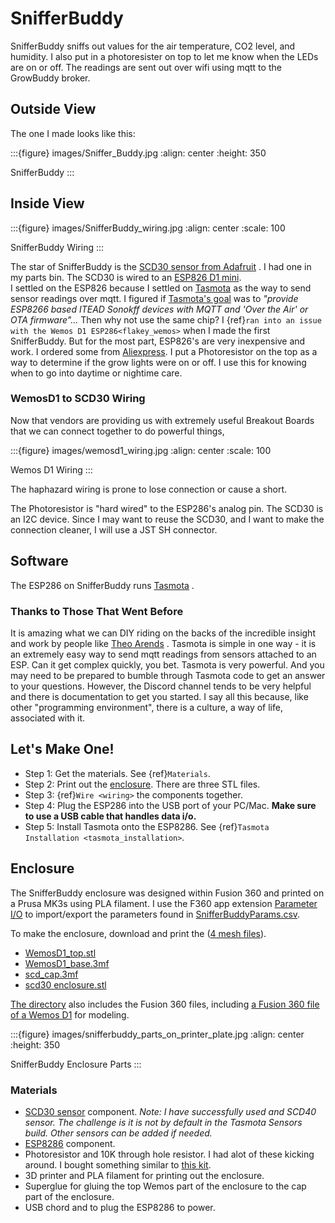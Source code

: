 

# SnifferBuddy

SnifferBuddy sniffs out values for the air temperature, CO2 level, and humidity. I also put in a photoresister on top to let me know when
the LEDs are on or off.  The readings are sent out over wifi using mqtt to the GrowBuddy broker.



## Outside View
The one I made looks like this:

:::{figure} images/Sniffer_Buddy.jpg
:align: center
:height: 350

SnifferBuddy
:::

## Inside View
:::{figure} images/SnifferBuddy_wiring.jpg
:align: center
:scale: 100

SnifferBuddy Wiring
:::

The star of SnifferBuddy is the [SCD30 sensor from Adafruit](https://www.adafruit.com/product/4867) .  I had one in my parts bin.  The SCD30 is wired to  an
[ESP826 D1 mini](https://i2.wp.com/randomnerdtutorials.com/wp-content/uploads/2019/05/ESP8266-WeMos-D1-Mini-pinout-gpio-pin.png?quality=100&strip=all&ssl=1).  
I settled on the ESP826 because I settled on [Tasmota](https://tasmota.github.io/docs/)  as the way to send sensor readings over mqtt.
I figured if [Tasmota's goal](https://tasmota.github.io/docs/About/) was to *"provide ESP8266 based ITEAD Sonokff devices with MQTT and 'Over the Air' or OTA firmware"...*
Then why not use the same chip?   I {ref}`ran into an issue with the Wemos D1 ESP286<flakey_wemos>` when I made the first SnifferBuddy.  But for the most part, ESP826's are very
inexpensive and work.  I ordered some from [Aliexpress](https://www.aliexpress.us/item/2251832645039000.html).  I put a Photoresistor on the top as a way to determine
if the grow lights were on or off.  I use this for knowing when to go into daytime or nightime care.


### WemosD1 to SCD30 Wiring

Now that vendors are providing us with extremely useful Breakout Boards that we can connect together to do powerful things, 

:::{figure} images/wemosd1_wiring.jpg
:align: center
:scale: 100

Wemos D1 Wiring
:::





The haphazard wiring is prone to lose connection or cause a short.





The Photoresistor is "hard wired" to the ESP286's analog pin.  The SCD30 is an I2C device.  Since I may want to reuse the SCD30, and I want to make the connection cleaner, I will use a JST SH connector.

## Software

The ESP286 on SnifferBuddy runs [Tasmota](https://tasmota.github.io/docs/) .

### Thanks to Those That Went Before

It is amazing what we can DIY riding on the backs of the incredible insight and work by people like [Theo Arends](https://github.com/arendst) .  Tasmota is simple in one way - it is an extremely easy way to send mqtt readings from sensors attached to an ESP.  Can it get complex quickly, you bet.  Tasmota is very powerful.  And you may need to be prepared to bumble through Tasmota code to get an answer to your questions.  However, the Discord channel tends to be very helpful and there is documentation to get you started.  I say all this because, like other "programming environment", there is a culture, a way of life, associated with it.

<!-- (make-snifferbuddy)= -->
## Let's Make One!

- Step 1: Get the materials. See {ref}`Materials`.
- Step 2: Print out the [enclosure](enclosure).  There are three STL files.
- Step 3: {ref}`Wire <wiring>` the components together.
- Step 4: Plug the ESP286 into the USB port of your PC/Mac. __Make sure to use a USB cable that handles data i/o.__
- Step 5: Install Tasmota onto the ESP8286.  See {ref}`Tasmota Installation <tasmota_installation>`.

## Enclosure

The SnifferBuddy enclosure was designed within Fusion 360 and printed on a Prusa MK3s using PLA filament.  I use the F360  app extension [Parameter I/O](https://apps.autodesk.com/FUSION/en/Detail/Index?id=1801418194626000805&appLang=en&os=Win64) to import/export the parameters found in [SnifferBuddyParams.csv](https://github.com/solarslurpi/GrowBuddy/blob/c100124acaab285eadb284a5e7015e569ed76d3c/enclosures/SnifferBuddy/SnifferBuddyParams.csv).

To make the enclosure, download and print the ([4 mesh files](https://github.com/solarslurpi/GrowBuddy/tree/main/enclosures/SnifferBuddy)).
- [WemosD1_top.stl](https://github.com/solarslurpi/GrowBuddy/blob/main/enclosures/SnifferBuddy/WemosD1_top.stl)
- [WemosD1_base.3mf](https://github.com/solarslurpi/GrowBuddy/blob/main/enclosures/SnifferBuddy/wemosD1_base.3mf)
- [scd_cap.3mf](https://github.com/solarslurpi/GrowBuddy/blob/main/enclosures/SnifferBuddy/scd_cap.3mf)
- [scd30 enclosure.stl](https://github.com/solarslurpi/GrowBuddy/blob/main/enclosures/SnifferBuddy/scd30%20enclosure.stl)

[The directory](https://github.com/solarslurpi/GrowBuddy/tree/main/enclosures/SnifferBuddy) also includes the Fusion 360 files, including [a Fusion 360 file of a Wemos D1](https://github.com/solarslurpi/GrowBuddy/blob/main/enclosures/SnifferBuddy/_Wemos.8a6fa8fd-bdae-4608-9551-e9ac450bc9c8.f3d) for modeling.

:::{figure} images/snifferbuddy_parts_on_printer_plate.jpg
:align: center
:height: 350

SnifferBuddy Enclosure Parts
:::



### Materials

- [SCD30 sensor](https://www.adafruit.com/product/4867) component. _Note: I have successfully used and SCD40 sensor.  The challenge is it is not by default in the Tasmota Sensors build.  Other sensors can be added if needed._
- [ESP8286](https://www.aliexpress.us/item/2251832645039000.html) component.
- Photoresistor and 10K through hole resistor.  I had alot of these kicking around. I bought something similar to [this kit](https://amzn.to/3yNZtZd).
- 3D printer and PLA filament for printing out the enclosure.
- Superglue for gluing the top Wemos part of the enclosure to the cap part of the enclosure.
- USB chord and to plug the ESP8286 to power.

